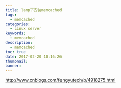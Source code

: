 ```yaml
---
title: lamp下安装memcached
tags:
  - memcached
categories:
  - Linux server
keywords:
  - memcached
description:
  - memcached
toc: true
date: 2017-02-20 10:16:26
thumbnail:
banner:
---
```


http://www.cnblogs.com/fengyutech/p/4918275.html